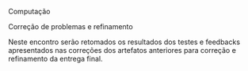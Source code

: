 Computação	

Correção de problemas e refinamento	

Neste encontro serão retomados os resultados dos testes e feedbacks apresentados nas correções dos artefatos anteriores para correção e refinamento da entrega final.